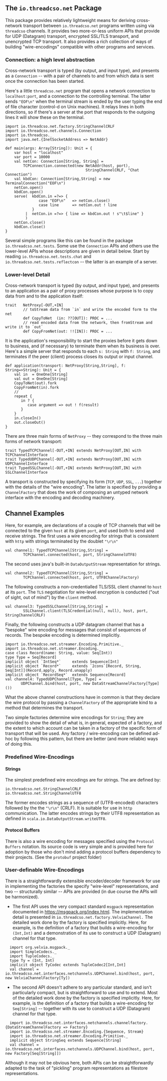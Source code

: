## The `io.threadcso.net` Package

This package provides relatively lightweight means for
deriving cross-network transport between `io.threadcso.net` programs
written using via `threadcso` channels. It provides two more-or-less uniform
APIs that provide for UDP (Datagram) transport,
encrypted SSL/TLS transport, and unencrypted TCP transport. It
also provides a rich collection of ways of building "wire-encodings"
compatible with other programs and services.

### Connection: a high level abstraction
Cross-network transport is typed (by output, and input type), and presents
as a `Connection` -- with a pair of channels to and from which data is sent once the
connection has been started.

Here's a little `threadcso.net` program that opens a network connection to `localhost:port`, and a connection
to the controlling terminal. The latter sends `"EOF\n"` when the terminal stream is
ended by the user typing the end of file character (control-d on Unix machines). 
It relays lines in both directions, so if there's a server at the port
that responds to the outgoing lines it will show these on the terminal.


    import io.threadcso.net.factory.StringChannelCRLF
    import io.threadcso.net.channels.Connection
    import io.threadcso._
    import java.net.{InetSocketAddress => NetAddr}

    def main(args: Array[String]): Unit = {
        var host = "localhost"
        var port = 10000
        val netCon: Connection[String, String] =
            TCPConnection.connected(new NetAddr(host, port), 
                                        StringChannelCRLF, "Chat Connection")
        val kbdCon: Connection[String,String] = new TerminalConnection("EOF\n")
        netCon.open()
        kbdCon.open()
        serve(  kbdCon.in =?=> { 
                   case "EOF\n"   => netCon.close()
                   case line      => netCon.out ! line 
                }
             |  netCon.in =?=> { line => kbdCon.out ! s"\t$line" }
             )
        netCon.close()
        kbdCon.close()
    }

Several simple programs like this can be found in the package `io.threadcso.net.tests`. Some
use the `Connection` APIs and others use the lower-level APIs whose descriptions are given in
detail below. Start by reading `io.threadcso.net.tests.chat` and 
`io.threadcso.net.tests.reflectcon` -- the latter is an example of a server.

### Lower-level Detail
Cross-network transport is typed (by output, and input type), and 
presents to an application as a pair of  proxy processes whose
purpose is to copy data from and to the application itself:

    trait   NetProxy[-OUT,+IN] 
            // toStream data from `in` and write the encoded form to the net
            def CopyToNet  (in: ??[OUT]): PROC = ...
            // read encoded data from the network, then fromStream and write it to `out`
            def CopyFromNet(out: !![IN]): PROC = ...

It is the application's responsibility to start the proxies before it gets down
to business, and (if necessary) to terminate them when its business is over. 
Here's a simple server that responds to each `s: String` with `f: String`, and
terminates if the peer (client) process closes its output or input channel.

    def application(transport: NetProxy[String,String], f: String=>String): Unit = {
        val in  = OneOne[String]
        val out = OneOne[String]
        CopyToNet(out).fork
        CopyFromNet(in).fork
        // 
        repeat {
           in ? {
              case argument => out ! f(result)
           }
        }
        in.closeIn()
        out.closeOut()
    }

There are three main forms of `NetProxy` -- they correspond to the three main
forms of network transport:

    trait TypedTCPChannel[-OUT,+IN] extends NetProxy[OUT,IN] with TCPChannelInterface
    trait TypedUDPChannel[-OUT,+IN] extends NetProxy[OUT,IN] with UDPChannelInterface
    trait TypedSSLChannel[-OUT,+IN] extends NetProxy[OUT,IN] with SSLChannelInterface

A transport is constructed by specifying its form (`TCP`, `UDP`, `SSL`, `...`) together
with the details of the "wire encoding". The latter is specified by providing
a `ChannelFactory` that does the work of composing an untyped network interface
with the encoding and decoding machinery.

## Channel Examples
Here, for example, are declarations of a couple of TCP channels
that will be connected to the given `host` at its given `port`, and
used both to send and receive strings. The first uses a wire encoding
for strings that is consistent with `http` with strings terminated by
the doublet `"\r\n"`

    val channel1: TypedTCPChannel[String,String] = 
            TCPChannel.connected(host, port, StringChannelUTF8)

The second uses java's built-in `DataOutputStream` representation for strings. 

    val channel2: TypedTCPChannel[String,String] = 
            TCPChannel.connected(host, port, UTF8ChannelFactory)

The following constructs a non-credentialled TLS/SSL client channel to `host` at its `port`. The
`TLS` negotiation for wire-level encryption is conducted ("out of sight, out of mind") by
the `client` method.

    val channel3: TypedSSLChannel[String,String] = 
            SSLChannel.client(TLSCredential(null, null), host, port, StringChannelCRLF)

Finally, the following constructs a UDP datagram channel that has a "bespoke" 
wire encoding for messages that consist of sequences of records. 
The bespoke encoding is determined implicitly.

    import io.threadcso.net.streamer.Encoding.Primitive._
    import io.threadcso.net.streamer.Encoding._
    case class Record(name: String, value: Seq[Int))
    type Type = Seq[Record]
    implicit object `IntSeq*`     extends Sequence[Int]
    implicit object `Record*`     extends `2cons`[Record, String, Seq[Int]](Record.apply, Record.unapply)
    implicit object `RecordSeq*`  extends Sequence[Record]
    val channel4: TypedUDPChannel[Type, Type] = 
           UDPChannel.bind(host, port, new DataStreamChannelFactory[Type]())


What the above channel constructions have in common is that they declare the 
wire protocol by passing a `ChannelFactory` of the appropriate kind to a method 
that determines the transport. 

Two simple factories determine wire encodings for
`String`; they are provided to show the detail of what is, in general, 
expected  of a factory, and the extent to which account can be taken
in a factory of the specific form of transport that will be used. Any
factory / wire-encoding can be defined ad-hoc by following this pattern, 
but there are better (and more reliable) ways of doing this.

### Predefined Wire-Encodings

#### Strings
The simplest predefined wire encodings are for strings. The are defined by:

    io.threadcso.net.StringChannelCRLF
    io.threadcso.net.StringChannelUTF8

The former encodes strings as a sequence of (UTF8-encoded) characters followed by the 
the `"\r\n"` (CRLF). It is suitable for use in `http` communication.
The latter encodes strings by their UTF8 representation as defined in
`scala.io.DataOutputStream.writeUTF8`. 

#### Protocol Buffers
There is also a wire encoding for messages specified using the `Protocol Buffers` 
notation. Its source code is very simple and is provided here for adoption by
those who don't mind adding a protocol buffers dependency to their projects.
(See the `protobuf` project folder)

### User-definable Wire-Encodings
There is a straightforwardly extensible encoder/decoder framework 
for use in implementing the factories the specify "wire-level" 
representations, and two -- structurally similar -- APIs are provided 
(in due course the APIs will be harmonized).

* The first API uses the very compact standard `msgpack`
representation documented in https://msgpack.org/index.html. 
The implementation
detail is presented in `io.threadcso.net.factory.VelviaChannel.`
The detailed work done by the  factory is specified implicitly.
Here, for example, is the definition of a factory that builds a wire-encoding 
for `(Int,Int)` and a demonstration of 
its use to construct a UDP (Datagram) channel for that type.
`````
  import org.velvia.msgpack._
  import SimpleCodecs._
  import TupleCodecs._
  type Ty = (Int, Int)
  implicit object TyCodec extends TupleCodec2[Int,Int]
  val channel = io.threadcso.net.interfaces.netchannels.UDPChannel.bind(host, port, new VelviaChannelFactory[Ty])
`````

* The second API doesn't adhere to any particular standard, 
and isn't particularly compact, but is straightforward to use and 
to extend. Most of the detailed  work done by the 
factory is specified implicitly. Here, for example, is the definition
of a factory that builds a wire-encoding for `Seq[String]` -- together with its
use to construct a UDP (Datagram) channel for that type.
`````
  import io.threadcso.net.interfaces.netchannels.channelfactory.{DataStreamChannelFactory => Factory}
  import io.threadcso.net.streamer.Encoding.{Sequence, Stream}
  import io.threadcso.net.streamer.Encoding.Primitive._
  implicit object StringSeq extends Sequence[String]
  val channel = io.threadcso.net.interfaces.netchannels.UDPChannel.bind(host, port, new Factory[Seq[String]])
`````

Although it may not be obvious here, both APIs can be straightforwardly adapted to the
task of "pickling" program representations as filestore representations.

